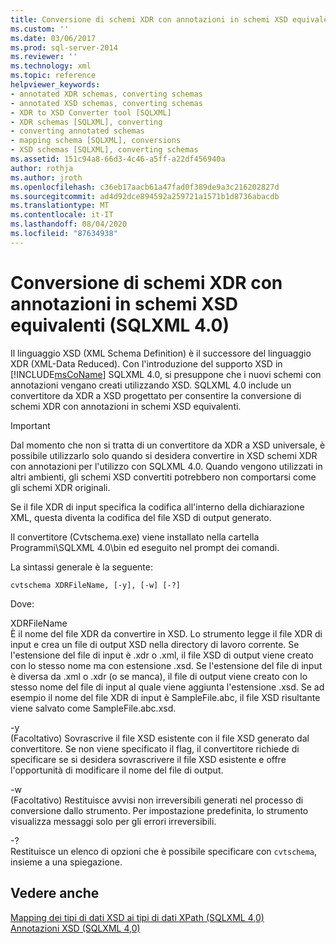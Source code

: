 ```yaml
---
title: Conversione di schemi XDR con annotazioni in schemi XSD equivalenti (SQLXML 4,0) | Microsoft Docs
ms.custom: ''
ms.date: 03/06/2017
ms.prod: sql-server-2014
ms.reviewer: ''
ms.technology: xml
ms.topic: reference
helpviewer_keywords:
- annotated XDR schemas, converting schemas
- annotated XSD schemas, converting schemas
- XDR to XSD Converter tool [SQLXML]
- XDR schemas [SQLXML], converting
- converting annotated schemas
- mapping schema [SQLXML], conversions
- XSD schemas [SQLXML], converting schemas
ms.assetid: 151c94a8-66d3-4c46-a5ff-a22df456940a
author: rothja
ms.author: jroth
ms.openlocfilehash: c36eb17aacb61a47fad0f389de9a3c216202827d
ms.sourcegitcommit: ad4d92dce894592a259721a1571b1d8736abacdb
ms.translationtype: MT
ms.contentlocale: it-IT
ms.lasthandoff: 08/04/2020
ms.locfileid: "87634938"
---
```

# <a name="converting-annotated-xdr-schemas-to-equivalent-xsd-schemas-sqlxml-40"></a>Conversione di schemi XDR con annotazioni in schemi XSD equivalenti (SQLXML 4.0)
  Il linguaggio XSD (XML Schema Definition) è il successore del linguaggio XDR (XML-Data Reduced). Con l'introduzione del supporto XSD in [!INCLUDE[msCoName](../../../includes/msconame-md.md)] SQLXML 4.0, si presuppone che i nuovi schemi con annotazioni vengano creati utilizzando XSD. SQLXML 4.0 include un convertitore da XDR a XSD progettato per consentire la conversione di schemi XDR con annotazioni in schemi XSD equivalenti.  
  
> [!IMPORTANT]  
>  Dal momento che non si tratta di un convertitore da XDR a XSD universale, è possibile utilizzarlo solo quando si desidera convertire in XSD schemi XDR con annotazioni per l'utilizzo con SQLXML 4.0. Quando vengono utilizzati in altri ambienti, gli schemi XSD convertiti potrebbero non comportarsi come gli schemi XDR originali.  
  
 Se il file XDR di input specifica la codifica all'interno della dichiarazione XML, questa diventa la codifica del file XSD di output generato.  
  
 Il convertitore (Cvtschema.exe) viene installato nella cartella Programmi\SQLXML 4.0\bin ed eseguito nel prompt dei comandi.  
  
 La sintassi generale è la seguente:  
  
```  
cvtschema XDRFileName, [-y], [-w] [-?]  
```  
  
 Dove:  
  
 XDRFileName  
 È il nome del file XDR  da convertire in XSD. Lo strumento legge il file XDR di input e crea un file di output XSD nella directory di lavoro corrente. Se l'estensione del file di input è .xdr o .xml, il file XSD di output viene creato con lo stesso nome ma con estensione .xsd. Se l'estensione del file di input è diversa da .xml o .xdr (o se manca), il file di output viene creato con lo stesso nome del file di input al quale viene aggiunta l'estensione .xsd. Se ad esempio il nome del file XDR di input è SampleFile.abc, il file XSD risultante viene salvato come SampleFile.abc.xsd.  
  
 -y  
 (Facoltativo) Sovrascrive il file XSD esistente con il file XSD generato dal convertitore. Se non viene specificato il flag, il convertitore richiede di specificare se si desidera sovrascrivere il file XSD esistente e offre l'opportunità di modificare il nome del file di output.  
  
 -w  
 (Facoltativo) Restituisce avvisi non irreversibili generati nel processo di conversione dallo strumento. Per impostazione predefinita, lo strumento visualizza messaggi solo per gli errori irreversibili.  
  
 -?  
 Restituisce un elenco di opzioni che è possibile specificare con `cvtschema`, insieme a una spiegazione.  
  
## <a name="see-also"></a>Vedere anche  
 [Mapping dei tipi di dati XSD ai tipi di dati XPath &#40;SQLXML 4,0&#41;](../../sqlxml-annotated-xsd-schemas-xpath-queries/xpath-data-types-sqlxml-4-0.md)   
 [Annotazioni XSD &#40;SQLXML 4,0&#41;](../../sqlxml-annotated-xsd-schemas-using/xsd-annotations-sqlxml-4-0.md)  
  
  
